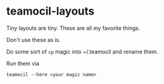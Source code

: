 teamocil-layouts
================

Tiny layouts are tiny.  These are all my favorite things.

Don't use these as is.

Do some sort of `cp` magic into ~/.teamocil and rename them.

Run them via

`teamocil --here <your magic name>`
